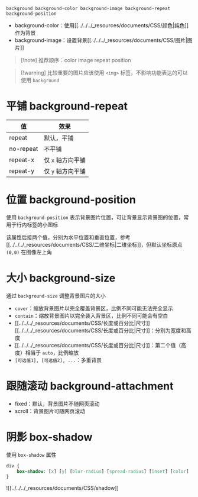 `background background-color background-image background-repeat background-position`
- background-color：使用[[../../../_resources/documents/CSS/颜色|纯色]]作为背景
- background-image：设置背景[[../../../_resources/documents/CSS/图片|图片]]

>[!note] 推荐顺序：color image repeat position

>[!warning] 比较重要的图片应该使用 `<img>` 标签，不影响功能表达的可以使用 `background`
# 平铺 background-repeat

| 值         | 效果          |
| --------- | ----------- |
| repeat    | 默认，平铺       |
| no-repeat | 不平铺         |
| repeat-x  | 仅 `x` 轴方向平铺 |
| repeat-y  | 仅 `y` 轴方向平铺 |
# 位置 background-position

使用 `background-position` 表示背景图片位置，可让背景显示背景图的位置，常用于行内标签的小图标

该属性后接两个值，分别为水平位置和垂直位置，参考[[../../../_resources/documents/CSS/二维坐标|二维坐标]]，但默认坐标原点 `(0,0)` 在图像左上角

# 大小 background-size

通过 `background-size` 调整背景图片的大小
- `cover`：缩放背景图片以完全覆盖背景区，比例不同可能无法完全显示
- `contain`：缩放背景图片以完全装入背景区，比例不同可能会有空白
- [[../../../_resources/documents/CSS/长度或百分比|尺寸]] [[../../../_resources/documents/CSS/长度或百分比|尺寸]]：分别为宽度和高度
- [[../../../_resources/documents/CSS/长度或百分比|尺寸]]：第二个值（高度）相当于 `auto`，比例缩放
- `[可选值1], [可选值2], ...`：多重背景

# 跟随滚动 background-attachment

- fixed：默认，背景图片不随网页滚动
- scroll：背景图片可随网页滚动

# 阴影 box-shadow

使用 `box-shadow` 属性

```CSS
div {
    box-shadow: [x] [y] [blur-radius] [spread-radius] [inset] [color]
}
```

![[../../../_resources/documents/CSS/shadow]]